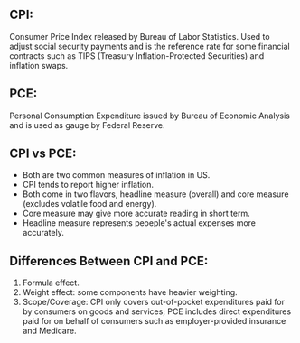 ## CPI:
Consumer Price Index released by Bureau of Labor Statistics. Used to adjust social security payments and is the reference rate for some financial contracts such as TIPS (Treasury Inflation-Protected Securities) and inflation swaps.

## PCE:
Personal Consumption Expenditure issued by Bureau of Economic Analysis and is used as gauge by Federal Reserve. 

## CPI vs PCE:
- Both are two common measures of inflation in US.
- CPI tends to report higher inflation.
- Both come in two flavors, headline measure (overall) and core measure (excludes volatile food and energy).
- Core measure may give more accurate reading in short term.
- Headline measure represents peoeple's actual expenses more accurately. 

## Differences Between CPI and PCE:
1) Formula effect.
2) Weight effect: some components have heavier weighting. 
3) Scope/Coverage: CPI only covers out-of-pocket expenditures paid for by consumers on goods and services; PCE includes direct expenditures paid for on behalf of consumers such as employer-provided insurance and Medicare.
